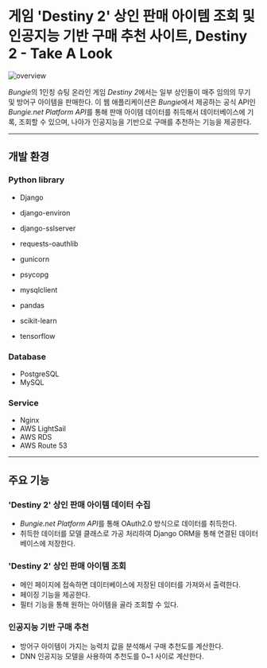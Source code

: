 # 게임 'Destiny 2' 상인 판매 아이템 조회 및 인공지능 기반 구매 추천 사이트, Destiny 2 - Take A Look

![overview](https://user-images.githubusercontent.com/42332051/232289232-0e53c843-edca-4dd0-9427-dd212386fa8e.png)

*Bungie*의 1인칭 슈팅 온라인 게임 *Destiny 2*에서는 일부 상인들이 매주 임의의 무기 및 방어구 아이템을 판매한다. 이 웹 애플리케이션은 *Bungie*에서 제공하는 공식 API인 *Bungie.net Platform API*를 통해 판매 아이템 데이터를 취득해서 데이터베이스에 기록, 조회할 수 있으며, 나아가 인공지능을 기반으로 구매를 추천하는 기능을 제공한다.

---

## 개발 환경

### Python library

- Django
- django-environ
- django-sslserver
- requests-oauthlib

- gunicorn
- psycopg
- mysqlclient

- pandas
- scikit-learn
- tensorflow

### Database

- PostgreSQL
- MySQL

### Service

- Nginx
- AWS LightSail
- AWS RDS
- AWS Route 53

---

## 주요 기능

### 'Destiny 2' 상인 판매 아이템 데이터 수집

- *Bungie.net Platform API*를 통해 OAuth2.0 방식으로 데이터를 취득한다.
- 취득한 데이터를 모델 클래스로 가공 처리하여 Django ORM을 통해 연결된 데이터베이스에 저장한다.

### 'Destiny 2' 상인 판매 아이템 조회

- 메인 페이지에 접속하면 데이터베이스에 저장된 데이터를 가져와서 출력한다.
- 페이징 기능을 제공한다.
- 필터 기능을 통해 원하는 아이템을 골라 조회할 수 있다.

### 인공지능 기반 구매 추천

- 방어구 아이템이 가지는 능력치 값을 분석해서 구매 추천도를 계산한다.
- DNN 인공지능 모델을 사용하여 추천도를 0~1 사이로 계산한다.
